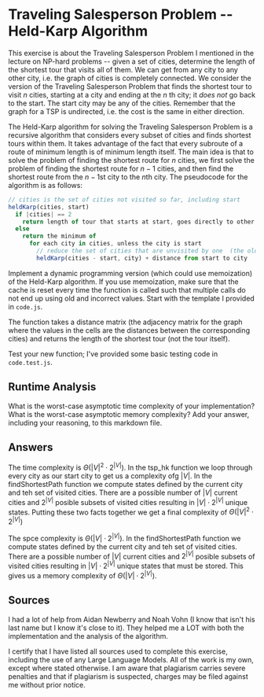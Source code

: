 # Traveling Salesperson Problem -- Held-Karp Algorithm

This exercise is about the Traveling Salesperson Problem I mentioned in the
lecture on NP-hard problems -- given a set of cities, determine the length of
the shortest tour that visits all of them. We can get from any city to any other
city, i.e. the graph of cities is completely connected. We consider the version
of the Traveling Salesperson Problem that finds the shortest tour to visit $n$
cities, starting at a city and ending at the $n$ th city; it *does not* go
back to the start. The start city may be any of the cities. Remember that the
graph for a TSP is undirected, i.e. the cost is the same in either direction.

The Held-Karp algorithm for solving the Traveling Salesperson Problem is a
recursive algorithm that considers every subset of cities and finds shortest
tours within them. It takes advantage of the fact that every subroute of a route
of minimum length is of minimum length itself. The main idea is that to solve
the problem of finding the shortest route for $n$ cities, we first solve the
problem of finding the shortest route for $n-1$ cities, and then find the
shortest route from the $n-1$st city to the $n$th city. The pseudocode for the
algorithm is as follows:

```javascript
// cities is the set of cities not visited so far, including start
heldKarp(cities, start)
  if |cities| == 2
    return length of tour that starts at start, goes directly to other city in cities
  else
    return the minimum of
      for each city in cities, unless the city is start
        // reduce the set of cities that are unvisited by one  (the old start), set the new start, add on the distance from old start to new start
        heldKarp(cities - start, city) + distance from start to city
```

Implement a dynamic programming version (which could use memoization) of the
Held-Karp algorithm. If you use memoization, make sure that the cache is reset
every time the function is called such that multiple calls do not end up using
old and incorrect values. Start with the template I provided in `code.js`.

The function takes a distance matrix (the adjacency matrix for the graph where
the values in the cells are the distances between the corresponding cities) and
returns the length of the shortest tour (not the tour itself).

Test your new function; I've provided some basic testing code in `code.test.js`.

## Runtime Analysis

What is the worst-case asymptotic time complexity of your implementation? What
is the worst-case asymptotic memory complexity? Add your answer, including your
reasoning, to this markdown file.

## Answers

The time complexity is $\Theta(|V|^2 \cdot 2^{|V|})$. In the tsp_hk function we loop through every city as our start city to get us a complexity ofg $|V|$. In the findShortestPath function we compute states defined by the current city and teh set of visited  cities. There are a possible number of $|V|$ current cities and $2^{|V|}$ posible subsets of visited cities resulting in $|V| \cdot 2^{|V|}$ unique states. Putting these two facts together we get a final complexity of $\Theta(|V|^2 \cdot 2^{|V|})$

The spce complexity is $\Theta(|V| \cdot 2^{|V|})$. In the findShortestPath function we compute states defined by the current city and teh set of visited  cities. There are a possible number of $|V|$ current cities and $2^{|V|}$ posible subsets of visited cities resulting in $|V| \cdot 2^{|V|}$ unique states that must be stored. This gives us a memory complexity of $\Theta(|V| \cdot 2^{|V|})$.

## Sources

I had a lot of help from Aidan Newberry and Noah Vohn (I know that isn't his last name but I know it's close to it). They helped me a LOT with both the implementation and the analysis of the algorithm.

I certify that I have listed all sources used to complete this exercise, including the use of any Large Language Models. All of the work is my own, except where stated otherwise. I am aware that plagiarism carries severe penalties and that if plagiarism is suspected, charges may be filed against me without prior notice.

